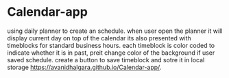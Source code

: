 # Calendar-app
using daily planner to create an schedule.
when user open the planner it will display current day on top of the calendar
its also presented with timeblocks for standard business hours.
each timeblock is color coded to indicate whether it is in past, preit change color of the background if user saved schedule.
create a button to save timeblock and sotre it in local storage
https://avanidhalgara.github.io/Calendar-app/.
